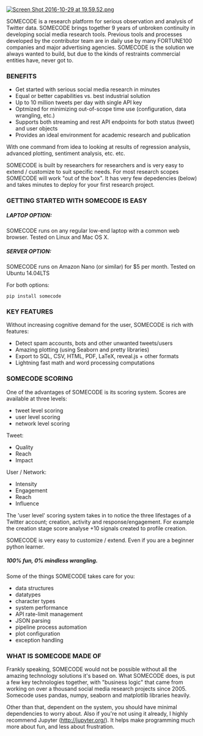 [![Screen Shot 2016-10-29 at 19.59.52.png](https://s13.postimg.org/dlz5er05z/Screen_Shot_2016_10_29_at_19_59_52.png)](https://postimg.org/image/jzo8i051v/)

SOMECODE is a research platform for serious observation and analysis of Twitter data. SOMECODE brings together 9 years of unbroken continuity in developing social media research tools. Previous tools and processes developed by the contributor team are in daily use by many FORTUNE100 companies and major advertising agencies. SOMECODE is the solution we always wanted to build, but due to the kinds of restraints commercial entities have, never got to. 


### BENEFITS

- Get started with serious social media research in minutes 
- Equal or better capabilities vs. best industrial solution
- Up to 10 million tweets per day with single API key
- Optmized for minimizing out-of-scope time use (configuration, data wrangling, etc.) 
- Supports both streaming and rest API endpoints for both status (tweet) and user objects 
- Provides an ideal environment for academic research and publication 

With one command from idea to looking at results of regression analysis, advanced plotting, sentiment analysis, etc. etc. 

SOMECODE is built by researchers for researchers and is very easy to extend / customize to suit specific needs. For most research scopes SOMECODE will work "out of the box". It has very few depedencies (below) and takes minutes to deploy for your first research project. 


### GETTING STARTED WITH SOMECODE IS EASY

##### LAPTOP OPTION: 

SOMECODE runs on any regular low-end laptop with a common web browser. Tested on Linux and Mac OS X. 

##### SERVER OPTION: 

SOMECODE runs on Amazon Nano (or similar) for $5 per month. Tested on Ubuntu 14.04LTS

For both options: 

    pip install somecode 

### KEY FEATURES 

Without increasing cognitive demand for the user, SOMECODE is rich with features: 

- Detect spam accounts, bots and other unwanted tweets/users 
- Amazing plotting (using Seaborn and pretty libraries) 
- Export to SQL, CSV, HTML, PDF, LaTeX, reveal.js + other formats 
- Lightning fast math and word processing computations
 
 
### SOMECODE SCORING 
 
One of the advantages of SOMECODE is its scoring system. Scores are available at three levels: 

- tweet level scoring
- user level scoring
- network level scoring 

Tweet: 

- Quality
- Reach 
- Impact

User / Network: 

- Intensity
- Engagement
- Reach
- Influence 

The 'user level' scoring system takes in to notice the three lifestages of a Twitter account; creation, activity and response/engagement. For example the creation stage score analyse +10 signals created to profile creation. 
 
SOMECODE is very easy to customize / extend. Even if you are a beginner python learner. 


##### 100% fun, 0% mindless wrangling. 

Some of the things SOMECODE takes care for you: 

- data structures
- datatypes 
- character types
- system performance
- API rate-limit management 
- JSON parsing 
- pipeline process automation 
- plot configuration 
- exception handling


### WHAT IS SOMECODE MADE OF

Frankly speaking, SOMECODE would not be possible without all the amazing technology solutions it's based on. What SOMECODE does, is put a few key technologies together, with "business logic" that came from working on over a thousand social media research projects since 2005. Somecode uses pandas, numpy, seaborn and matplotlib libraries heavily.

Other than that, dependent on the system, you should have minimal dependencies to worry about. Also if you're not using it already, I highly recommend Jupyter (http://jupyter.org/). It helps make programming much more about fun, and less about frustration. 
